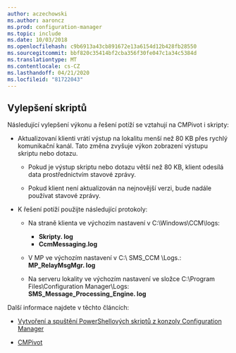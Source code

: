 ```yaml
---
author: aczechowski
ms.author: aaroncz
ms.prod: configuration-manager
ms.topic: include
ms.date: 10/03/2018
ms.openlocfilehash: c9b6913a43cb891672e13a6154d12b428fb28550
ms.sourcegitcommit: bbf820c35414bf2cba356f30fe047c1a34c5384d
ms.translationtype: MT
ms.contentlocale: cs-CZ
ms.lasthandoff: 04/21/2020
ms.locfileid: "81722043"
---
```

## <a name="improvements-to-scripts"></a><a name="bkmk_scripts"></a>Vylepšení skriptů
<!--1358239-->

Následující vylepšení výkonu a řešení potíží se vztahují na CMPivot i skripty:

- Aktualizovaní klienti vrátí výstup na lokalitu menší než 80 KB přes rychlý komunikační kanál. Tato změna zvyšuje výkon zobrazení výstupu skriptu nebo dotazu.  

    - Pokud je výstup skriptu nebo dotazu větší než 80 KB, klient odesílá data prostřednictvím stavové zprávy.  

    - Pokud klient není aktualizován na nejnovější verzi, bude nadále používat stavové zprávy.  

- K řešení potíží použijte následující protokoly:  

    - Na straně klienta ve výchozím nastavení v C:\Windows\CCM\logs:  
        - **Skripty. log**  
        - **CcmMessaging.log**  

    - V MP ve výchozím nastavení v C:\ SMS_CCM \Logs.: **MP_RelayMsgMgr. log**  

    - Na serveru lokality ve výchozím nastavení ve složce C:\Program Files\Configuration Manager\Logs: **SMS_Message_Processing_Engine. log**  


Další informace najdete v těchto článcích:  

- [Vytvoření a spuštění PowerShellových skriptů z konzoly Configuration Manager](../../../../apps/deploy-use/create-deploy-scripts.md)  

- [CMPivot](../../../servers/manage/cmpivot.md)  


